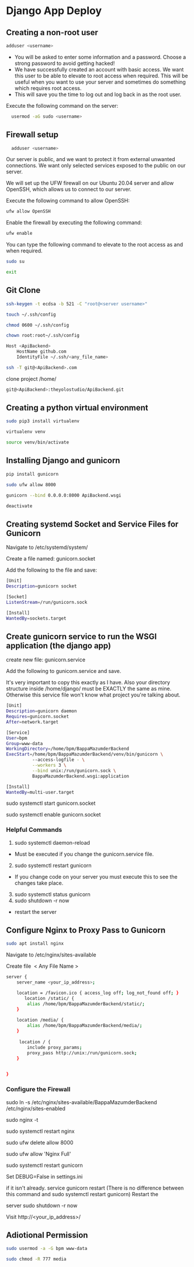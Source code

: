 # Django App Deploy


## Creating a non-root user
```bash
adduser <username>
```
- You will be asked to enter some information and a password. Choose a strong password to avoid getting hacked!
- We have successfully created an account with basic access. We want this user to be able to elevate to root access when required. This will be useful when you want to use your server and sometimes do something which requires root access.
- This will save you the time to log out and log back in as the root user.

Execute the following command on the server:
```bash
  usermod -aG sudo <username>
```

## Firewall setup
```bash
  adduser <username>
```
Our server is public, and we want to protect it from external unwanted connections. We want only selected services exposed to the public on our server.

We will set up the UFW firewall on our Ubuntu 20.04 server and allow OpenSSH, which allows us to connect to our server.

Execute the following command to allow OpenSSH:
```bash
ufw allow OpenSSH
```

Enable the firewall by executing the following command:
```bash
ufw enable
```

You can type the following command to elevate to the root access as and when required.
```bash
sudo su
```

```bash
exit
```

## Git Clone
```bash
ssh-keygen -t ecdsa -b 521 -C "root@<server username>"
```
```bash
touch ~/.ssh/config
```
```bash
chmod 0600 ~/.ssh/config
```
```bash
chown root:root~/.ssh/config
```

```bash
Host <ApiBackend>
    HostName github.com
    IdentityFile ~/.ssh/<any_file_name>
```

```bash
ssh -T git@<ApiBackend>.com
```
clone project /home/<username>
```bash
git@<ApiBackend>:theyolostudio/ApiBackend.git
```


## Creating a python virtual environment
```bash
sudo pip3 install virtualenv
```
```bash
virtualenv venv
```
```bash
source venv/bin/activate
```

## Installing Django and gunicorn
```bash
pip install gunicorn
```
```bash
sudo ufw allow 8000
```
```bash
gunicorn --bind 0.0.0.0:8000 ApiBackend.wsgi
```
```bash
deactivate
```

## Creating systemd Socket and Service Files for Gunicorn

Navigate to /etc/systemd/system/

Create a file named: gunicorn.socket

Add the following to the file and save:

```bash
[Unit]
Description=gunicorn socket

[Socket]
ListenStream=/run/gunicorn.sock

[Install]
WantedBy=sockets.target
```

## Create gunicorn service to run the WSGI application (the django app)

create new file: gunicorn.service

Add the following to gunicorn.service and save.

It's very important to copy this exactly as I have. Also your directory structure inside /home/django/ must be EXACTLY the same as mine. Otherwise this service file won't know what project you're talking about.


```bash
[Unit]
Description=gunicorn daemon
Requires=gunicorn.socket
After=network.target

[Service]
User=bpm
Group=www-data
WorkingDirectory=/home/bpm/BappaMazumderBackend
ExecStart=/home/bpm/BappaMazumderBackend/venv/bin/gunicorn \
          --access-logfile - \
          --workers 3 \
          --bind unix:/run/gunicorn.sock \
          BappaMazumderBackend.wsgi:application

[Install]
WantedBy=multi-user.target
```

sudo systemctl start gunicorn.socket

sudo systemctl enable gunicorn.socket

### Helpful Commands
1. sudo systemctl daemon-reload
  - Must be executed if you change the gunicorn.service file.
2. sudo systemctl restart gunicorn
- If you change code on your server you must execute this to see the changes take place.
3. sudo systemctl status gunicorn
4. sudo shutdown -r now
- restart the server

## Configure Nginx to Proxy Pass to Gunicorn
```bash
sudo apt install nginx
```
Navigate to /etc/nginx/sites-available

Create file  < Any File Name >

```bash
server {
    server_name <your_ip_address>;

    location = /favicon.ico { access_log off; log_not_found off; }
       location /static/ {
        alias /home/bpm/BappaMazumderBackend/static/;
    }
	
	location /media/ {
		alias /home/bpm/BappaMazumderBackend/media/;
	}
    
     location / {
        include proxy_params;
        proxy_pass http://unix:/run/gunicorn.sock;
    }
    

}
```

### Configure the Firewall
sudo ln -s /etc/nginx/sites-available/BappaMazumderBackend  /etc/nginx/sites-enabled

sudo nginx -t

sudo systemctl restart nginx

sudo ufw delete allow 8000

sudo ufw allow 'Nginx Full'

sudo systemctl restart gunicorn

Set DEBUG=False in settings.ini 

if it isn't already.
service gunicorn restart (There is no difference between this command and sudo systemctl restart gunicorn)
Restart the 

server sudo shutdown -r now


Visit http://<your_ip_address>/

## Adiotional Permission
```bash
sudo usermod -a -G bpm www-data
```
```bash
sudo chmod -R 777 media
```










